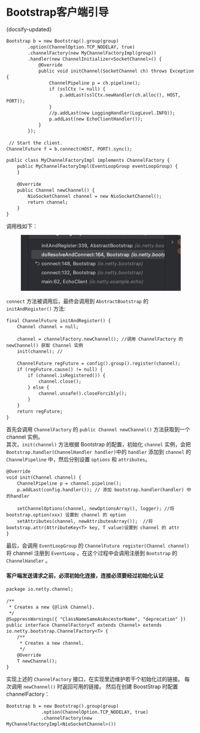 # Bootstrap客户端引导
{docsify-updated}

```
Bootstrap b = new Bootstrap().group(group)
        .option(ChannelOption.TCP_NODELAY, true)
        .channelFactory(new MyChannelFactoryImpl(group))
        .handler(new ChannelInitializer<SocketChannel>() {
            @Override
            public void initChannel(SocketChannel ch) throws Exception {
                ChannelPipeline p = ch.pipeline();
                if (sslCtx != null) {
                    p.addLast(sslCtx.newHandler(ch.alloc(), HOST, PORT));
                }
                //p.addLast(new LoggingHandler(LogLevel.INFO));
                p.addLast(new EchoClientHandler());
            }
        });

 // Start the client.
ChannelFuture f = b.connect(HOST, PORT).sync();
```

```
public class MyChannelFactoryImpl implements ChannelFactory {
    public MyChannelFactoryImpl(EventLoopGroup eventLoopGroup) {
    }

    @Override
    public Channel newChannel() {
        NioSocketChannel channel = new NioSocketChannel();
        return channel;
    }
}
```

调用栈如下：
<center><img src="pics/bootstrap-connect-1.png" alt=""></center>

`connect` 方法被调用后，最终会调用到 `AbstractBootstrap` 的 `initAndRegister()` 方法:
```
final ChannelFuture initAndRegister() {
    Channel channel = null;
    
    channel = channelFactory.newChannel(); //调用 ChannelFactory 的 newChannel() 获取 Channel 实例
    init(channel); //
    
    ChannelFuture regFuture = config().group().register(channel);
    if (regFuture.cause() != null) {
        if (channel.isRegistered()) {
            channel.close();
        } else {
            channel.unsafe().closeForcibly();
        }
    }
    return regFuture;
}
```

首先会调用 `ChannelFactory` 的 `public Channel newChannel()` 方法获取到一个 channel 实例。  
其次，`init(channel)` 方法根据 Bootstrap 的配置，初始化 `channel` 实例，会把 `Bootstrap.handler(ChannelHandler handler)`中的 `handler` 添加到 `channel` 的 `ChannelPipeline` 中，然后分别设置 `options` 和 `attributes`。
```
@Override
void init(Channel channel) {
    ChannelPipeline p = channel.pipeline();
    p.addLast(config.handler()); // 添加 bootstrap.handler(handler) 中的handler

    setChannelOptions(channel, newOptionsArray(), logger); //将 bootstrap.option(xxx) 设置到 channel 的 option
    setAttributes(channel, newAttributesArray());  //将 bootstrap.attr(AttributeKey<T> key, T value)设置到 channel 的 attr
}
```
最后，会调用 `EventLoopGroup` 的 `ChannelFuture register(Channel channel)` 将 channel 注册到 `EventLoop` 。在这个过程中会调用注册到 `Bootstrap` 的 `ChannelHandler` 。


#### 客户端发送请求之前，必须初始化连接，连接必须要经过初始化认证
```
package io.netty.channel;

/**
 * Creates a new {@link Channel}.
 */
@SuppressWarnings({ "ClassNameSameAsAncestorName", "deprecation" })
public interface ChannelFactory<T extends Channel> extends io.netty.bootstrap.ChannelFactory<T> {
    /**
     * Creates a new channel.
     */
    @Override
    T newChannel();
}
```

实现上述的 `ChannelFactory` 接口，在实现里边维护若干个初始化过的链接。 每次调用 `newChannel()` 时返回可用的链接。
然后在创建 BoostStrap 时配置 channelFactory：
```
Bootstrap b = new Bootstrap().group(group)
             .option(ChannelOption.TCP_NODELAY, true)
             .channelFactory(new MyChannelFactoryImpl<NioSocketChannel>())
```